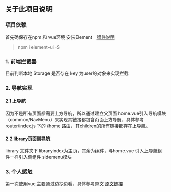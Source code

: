 ## 关于此项目说明

### 项目依赖
首先确保存在npm 和 vue环境
安装Element　[组件说明]("http://element-cn.eleme.io/#/zh-CN/component/",组件说明)
> npm i element-ui -S

### 1. 前端拦截器
  目前判断本地 Storage  是否存在 key 为user的对象来实现拦截

### 2. 导航实现

#### 2.1 上导航
因为不是所有页面都需要上方导航，所以通过建立父页面 home.vue引入导航模块（common/NavMenu）来实现其链接都包含页面上方导航，具体参考router/index.js 下的 /home 路由，其children的所有链接都存在上导航。

#### 2.2 library页面侧导航
library 文件夹下 libraryindex为主页，其余为组件，与home.vue 引入上导航组件一样引入侧组件 sidemenu模块



### 3. 个人感触
第一次使用vue,主要通过边抄边看，具体参考原文      [原文链接](https://blog.csdn.net/Neuf_Soleil/article/details/88925013 "原文")